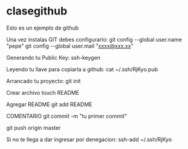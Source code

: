 # clasegithub
Esto es un ejemplo de github 

Una vez instalas GIT debes configurarlo:
git config --global user.name "pepe"
git config --global user.mail "xxxx@xxx.xx"

Generando tu Public Key:
ssh-keygen

Leyendo tu llave para copiarla a github:
cat ~/.ssh/RjKyo.pub

Arrancado tu proyecto:
git init

Crear archivo
touch README

Agregar README
git add README

COMENTARIO
git commit -m "tu primer commit"

git push origin master 

Si no te llega a dar ingresar por denegacion:
ssh-add ~/.ssh/RjKyo

